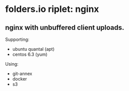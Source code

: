 folders.io riplet: nginx
=================

## nginx with unbuffered client uploads.

Supporting:
* ubuntu quantal (apt)
* centos 6.3 (yum)

Using:
* git-annex
* docker
* s3


